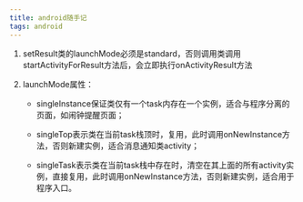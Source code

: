 ```yaml
---
title: android随手记
tags: android
---
```


1. setResult类的launchMode必须是standard，否则调用类调用startActivityForResult方法后，会立即执行onActivityResult方法

2. launchMode属性：
   - singleInstance保证类仅有一个task内存在一个实例，适合与程序分离的页面，如闹钟提醒页面；  

   - singleTop表示类在当前task栈顶时，复用，此时调用onNewInstance方法，否则新建实例，适合消息通知类activity；

   - singleTask表示类在当前task栈中存在时，清空在其上面的所有activity实例，直接复用，此时调用onNewInstance方法，否则新建实例，适合用于程序入口。
